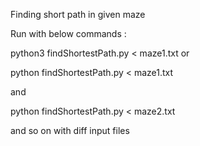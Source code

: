 Finding short path in given maze

Run with below commands :

python3 findShortestPath.py < maze1.txt or

python findShortestPath.py < maze1.txt

and

python findShortestPath.py < maze2.txt

and so on with diff input files
